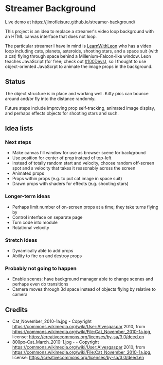 # Streamer Background

Live demo at https://jimofleisure.github.io/streamer-background/

This project is an idea to replace a streamer's video loop background
with an HTML canvas interface that does not loop.

The particular streamer I have in mind is
[LearnWithLeon](https://www.twitch.tv/learnwithleon) who has a
video loop including cats, planets, asteroids, shooting stars,
and a space suit (with a cat) flying through space behind a
Millenium-Falcon-like window. Leon teaches JavaScript (for free; check
out [#100Devs](https://leonnoel.com/100devs/)), so I thought to use
object-oriented JavaScrpt to animate the image props in the background.

## Status

The object structure is in place and working well. Kitty pics
can bounce around and/or fly into the distance randomly.

Future steps include improving prop self-tracking,
animated image display, and perhaps effects objects for
shooting stars and such.

## Idea lists

### Next steps

- Make canvas fill window for use as browser scene for background
- Use position for center of prop instead of top-left
- Instead of totally random start and velocity, choose random off-screen spot and a velocity that takes it reasonably across the screen
- Animated props
- Props within props (e.g. to put cat image in space suit)
- Drawn props with shaders for effects (e.g. shooting stars)

### Longer-term ideas

- Perhaps limit number of on-screen props at a time; they take turns flying by
- Control interface on separate page
- Turn code into module
- Rotational velocity

### Stretch ideas

- Dynamically able to add props
- Ability to fire on and destroy props

### Probably not going to happen

- Enable scenes; have background manager able to change scenes and perhaps even do transitions
- Camera moves through 3d space instead of objects flying by relative to camera

## Credits

- Cat_November_2010-1a.jpg - Copyright https://commons.wikimedia.org/wiki/User:Alvesgaspar 2010, from https://commons.wikimedia.org/wiki/File:Cat_November_2010-1a.jpg, license: https://creativecommons.org/licenses/by-sa/3.0/deed.en
- 800px-Cat_March_2010-1.jpg -  - Copyright https://commons.wikimedia.org/wiki/User:Alvesgaspar 2010, from https://commons.wikimedia.org/wiki/File:Cat_November_2010-1a.jpg, license: https://creativecommons.org/licenses/by-sa/3.0/deed.en